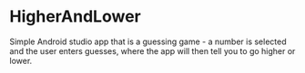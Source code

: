 # HigherAndLower

Simple Android studio app that is a guessing game - a number is selected and the user enters guesses, where the app will then tell you to go higher or lower.
